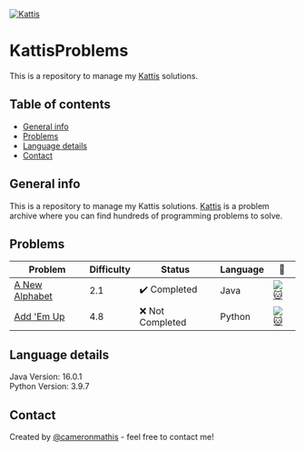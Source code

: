 [<img alt="Kattis" src=https://open.kattis.com/images/site-logo />](https://open.kattis.com/)

# KattisProblems
This is a repository to manage my [Kattis](https://open.kattis.com/) solutions.

## Table of contents
* [General info](#general-info)
* [Problems](#problems)
* [Language details](#language-details)
* [Contact](#contact)

## General info
This is a repository to manage my Kattis solutions. [Kattis](https://open.kattis.com/) is a problem archive where you can find hundreds of programming problems to solve.

## Problems
| Problem | Difficulty | Status | Language | :link: |
| - | - | - | - | - |
| [A New Alphabet](https://github.com/cameronmathis/KattisProblems/tree/main/Java/A%20New%20Alphabet) | 2.1 | :heavy_check_mark: Completed | Java | [![:cat:](https://open.kattis.com/favicon)](https://open.kattis.com/problems/anewalphabet) |
| [Add 'Em Up](https://github.com/cameronmathis/KattisProblems/tree/main/Python/Add%20'Em%20Up!) | 4.8 | :x: Not Completed | Python | [![:cat:](https://open.kattis.com/favicon)](https://open.kattis.com/problems/addemup) |

## Language details
Java Version: 16.0.1 </br>
Python Version: 3.9.7

## Contact
Created by [@cameronmathis](https://github.com/cameronmathis/) - feel free to contact me!

